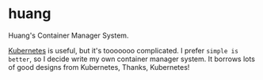# huang

Huang's Container Manager System.

[Kubernetes](https://kubernetes.io/) is useful, but it's tooooooo complicated. I prefer `simple is better`, so I decide
write my own container manager system. It borrows lots of good designs from Kubernetes, Thanks, Kubernetes!
